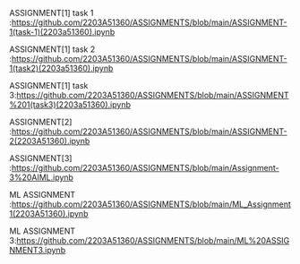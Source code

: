 ASSIGNMENT[1] task 1 :https://github.com/2203A51360/ASSIGNMENTS/blob/main/ASSIGNMENT-1(task-1)(2203a51360).ipynb

ASSIGNMENT[1] task 2 :https://github.com/2203A51360/ASSIGNMENTS/blob/main/ASSIGNMENT-1(task2)(2203a51360).ipynb

ASSIGNMENT[1] task 3:https://github.com/2203A51360/ASSIGNMENTS/blob/main/ASSIGNMENT%201(task3)(2203a51360).ipynb

ASSIGNMENT[2] :https://github.com/2203A51360/ASSIGNMENTS/blob/main/ASSIGNMENT-2(2203A51360).ipynb

ASSIGNMENT[3] :https://github.com/2203A51360/ASSIGNMENTS/blob/main/Assignment-3%20AIML.ipynb

ML ASSIGNMENT :https://github.com/2203A51360/ASSIGNMENTS/blob/main/ML_Assignment1(2203A51360).ipynb

ML ASSIGNMENT 3:https://github.com/2203A51360/ASSIGNMENTS/blob/main/ML%20ASSIGNMENT3.ipynb
